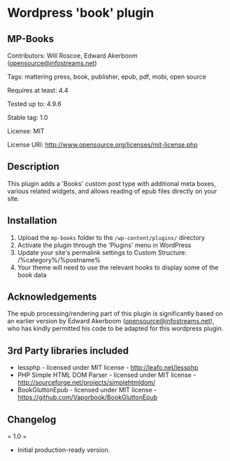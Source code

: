 # Wordpress 'book' plugin

## MP-Books
Contributors: Will Roscoe, Edward Akerboom (opensource@infostreams.net)

Tags: mattering press, book, publisher, epub, pdf, mobi, open source

Requires at least: 4.4

Tested up to: 4.9.6

Stable tag: 1.0

License: MIT

License URI: http://www.opensource.org/licenses/mit-license.php


## Description
This plugin adds a 'Books' custom post type with additional meta boxes, various related widgets, and allows reading of epub files directly on your site.


## Installation
1. Upload the `mp-books` folder to the `/wp-content/plugins/` directory
2. Activate the plugin through the 'Plugins' menu in WordPress
3. Update your site's permalink settings to Custom Structure: /%category%/%postname%
4. Your theme will need to use the relevant hooks to display some of the book data


## Acknowledgements
The epub processing/rendering part of this plugin is significantly based on an earlier version by Edward Akerboom (opensource@infostreams.net), who has kindly permitted his code to be adapted for this wordpress plugin.


## 3rd Party libraries included
* lessphp - licensed under MIT license - http://leafo.net/lessphp
* PHP Simple HTML DOM Parser - licensed under MIT license - http://sourceforge.net/projects/simplehtmldom/
* BookGluttonEpub - licensed under MIT license - https://github.com/Vaporbook/BookGluttonEpub


## Changelog

= 1.0 =
* Initial production-ready version.
